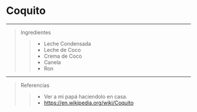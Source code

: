 # Coquito

---
> Ingredientes
>> - Leche Condensada
>> - Leche de Coco
>> - Crema de Coco
>> - Canela
>> - Ron

---
> Referencias
>> - Ver a mi papá haciendolo en casa.
>> - https://en.wikipedia.org/wiki/Coquito
